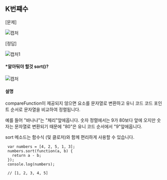 ## K번쨰수

[문제]

![캡처](https://user-images.githubusercontent.com/85468215/129233473-f02ef308-1b11-44b1-8854-8363a95d9302.PNG)

[정답]

![캡처1](https://user-images.githubusercontent.com/85468215/129233529-80c52940-07c5-42b2-b9fd-b5c23350a67b.PNG)

#### *알아둬야 할것 sort()?

![캡처](https://user-images.githubusercontent.com/85468215/129238196-3db60103-e8cc-4962-a73e-44ce80d0ea46.PNG)

#### 설명

compareFunction이 제공되지 않으면 요소를 문자열로 변환하고 유니 코드 코드 포인트 순서로 문자열을 비교하여 정렬됩니다. 

예를 들어 "바나나"는 "체리"앞에옵니다. 숫자 정렬에서는 9가 80보다 앞에 오지만 숫자는 문자열로 변환되기 때문에 "80"은 유니 코드 순서에서 "9"앞에옵니다.

sort 메소드는 함수식 (및 클로저)와 함께 편리하게 사용할 수 있습니다.

     var numbers = [4, 2, 5, 1, 3];
     numbers.sort(function(a, b) {
       return a - b;
     });
     console.log(numbers);

     // [1, 2, 3, 4, 5]

